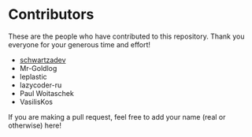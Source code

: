 # Contributors

These are the people who have contributed to this repository. Thank you everyone for your generous time and effort!

* [schwartzadev](https://github.com/schwartzadev)
* Mr-Goldlog
* leplastic
* lazycoder-ru
* Paul Woitaschek
* VasilisKos

If you are making a pull request, feel free to add your name (real or otherwise) here!
